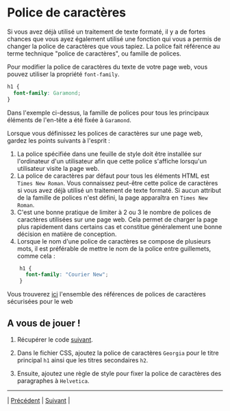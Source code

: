 # Police de caractères

Si vous avez déjà utilisé un traitement de texte formaté, il y a de fortes chances que vous ayez également utilisé une fonction qui vous a permis de changer la police de caractères que vous tapiez.
La police fait référence au terme technique "police de caractères", ou famille de polices.

Pour modifier la police de caractères du texte de votre page web, vous pouvez utiliser la propriété `font-family`.

```css
h1 {
  font-family: Garamond;
}
```

Dans l'exemple ci-dessus, la famille de polices pour tous les principaux éléments de l'en-tête a été fixée à `Garamond`.

Lorsque vous définissez les polices de caractères sur une page web, gardez les points suivants à l'esprit :
1. La police spécifiée dans une feuille de style doit être installée sur l'ordinateur d'un utilisateur afin que cette police s'affiche lorsqu'un utilisateur visite la page web.
2. La police de caractères par défaut pour tous les éléments HTML est `Times New Roman`. Vous connaissez peut-être cette police de caractères si vous avez déjà utilisé un traitement de texte formaté. Si aucun attribut de la famille de polices n'est défini, la page apparaîtra en `Times New Roman`.
3. C'est une bonne pratique de limiter à 2 ou 3 le nombre de polices de caractères utilisées sur une page web. Cela permet de charger la page plus rapidement dans certains cas et constitue généralement une bonne décision en matière de conception.
4. Lorsque le nom d'une police de caractères se compose de plusieurs mots, il est préférable de mettre le nom de la police entre guillemets, comme cela :
```css
    h1 {
      font-family: "Courier New";
    }
```

Vous trouverez [ici](https://www.cssfontstack.com) l'ensemble des références de polices de caractères sécurisées pour le web

## A vous de jouer !

1. Récupérer le code [suivant](./versions-exercices/v0-5-2/).

2. Dans le fichier CSS, ajoutez la police de caractères `Georgia` pour le titre principal `h1` ainsi que les titres secondaires `h2`.

3. Ensuite, ajoutez une règle de style pour fixer la police de caractères des paragraphes à `Helvetica`.

___

| [Précédent](./1-structure-css.md)       | [Suivant](./3-taille-police.md)        |
